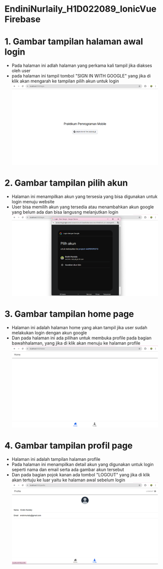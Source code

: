 # EndiniNurlaily_H1D022089_IonicVueFirebase

# 1. Gambar tampilan halaman awal login
- Pada halaman ini adlah halaman yang perkama kali tampil jika diakses oleh user
- pada halaman ini tampil tombol "SIGN IN WITH GOOGLE" yang jika di klik akan mengarah ke tampilan pilih akun untuk login
![Tampilan awal](https://raw.githubusercontent.com/endiniii/EndiniNurlaily_H1D022089_IonicVueFirebase/main/awalpage.png)

# 2. Gambar tampilan pilih akun
- Halaman ini menampilkan akun yang tersesia yang bisa digunakan untuk login menuju website
- User bisa memilih akun yang tersedia atau menambahkan akun google yang belum ada dan bisa langusng melanjutkan login
![Tampilan pilihakun](https://raw.githubusercontent.com/endiniii/EndiniNurlaily_H1D022089_IonicVueFirebase/main/pilihakun.png)

# 3. Gambar tampilan home page
- Halaman ini adalah halaman home yang akan tampil jika user sudah melakukan login dengan akun google
- Dan pada halaman ini ada pilihan untuk membuka profile pada bagian bawahhalaman, yang jika di klik akan menuju ke halaman profile
![Tampilan pilihakun](https://raw.githubusercontent.com/endiniii/EndiniNurlaily_H1D022089_IonicVueFirebase/main/homepage.png)

# 4. Gambar tampilan profil page
- Halaman ini adalah tampilan halaman profile
- Pada halaman ini menampilkan detail akun yang digunakan untuk login seperti nama dan email serta ada gambar akun tersebut
- Dan pada bagian pojok kanan ada tombol "LOGOUT" yang jika di klik akan tertuju ke luar yaitu ke halaman awal sebelum login
![Tampilan pilihakun](https://raw.githubusercontent.com/endiniii/EndiniNurlaily_H1D022089_IonicVueFirebase/main/profilepage.png)
